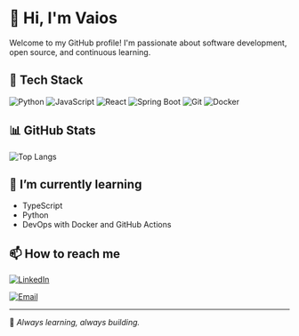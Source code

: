 # 👋 Hi, I'm Vaios

Welcome to my GitHub profile! I'm passionate about software development, open source, and continuous learning.

## 🔧 Tech Stack

![Python](https://img.shields.io/badge/-Python-3776AB?style=flat&logo=python&logoColor=white)
![JavaScript](https://img.shields.io/badge/-JavaScript-F7DF1E?style=flat&logo=javascript&logoColor=black)
![React](https://img.shields.io/badge/-React-61DAFB?style=flat&logo=react&logoColor=black)
![Spring Boot](https://img.shields.io/badge/-Spring%20Boot-6DB33F?style=flat&logo=spring-boot&logoColor=white)
![Git](https://img.shields.io/badge/-Git-F05032?style=flat&logo=git&logoColor=white)
![Docker](https://img.shields.io/badge/-Docker-2496ED?style=flat&logo=docker&logoColor=white)

## 📊 GitHub Stats


![Top Langs](https://github-readme-stats.vercel.app/api/top-langs/?username=spvapech&layout=compact&theme=tokyonight)

## 🌱 I’m currently learning

- TypeScript
- Python
- DevOps with Docker and GitHub Actions


## 📫 How to reach me
[![LinkedIn](https://img.shields.io/badge/-LinkedIn-0A66C2?style=flat&logo=linkedin&logoColor=white)](https://www.linkedin.com/in/vaios-pechlevanidis-173ba0287/)

[![Email](https://img.shields.io/badge/Email-pechlevanidis.vaios@gmail.com-D14836?style=flat&logo=gmail&logoColor=white)](mailto:pechlevanidis.vaios@gmail.com)


--- 

🧠 _Always learning, always building._

